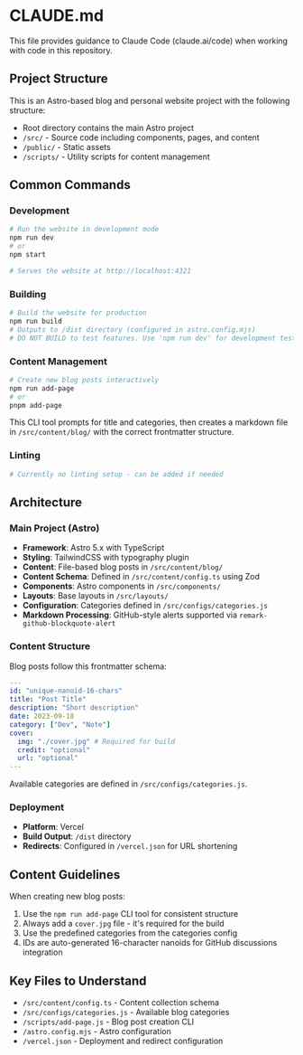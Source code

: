 # CLAUDE.md

This file provides guidance to Claude Code (claude.ai/code) when working with code in this repository.

## Project Structure

This is an Astro-based blog and personal website project with the following structure:

- Root directory contains the main Astro project
- `/src/` - Source code including components, pages, and content
- `/public/` - Static assets
- `/scripts/` - Utility scripts for content management

## Common Commands

### Development

```bash
# Run the website in development mode
npm run dev
# or
npm start

# Serves the website at http://localhost:4321
```

### Building

```bash
# Build the website for production
npm run build
# Outputs to /dist directory (configured in astro.config.mjs)
# DO NOT BUILD to test features. Use 'npm run dev' for development testing
```

### Content Management

```bash
# Create new blog posts interactively
npm run add-page
# or
pnpm add-page
```

This CLI tool prompts for title and categories, then creates a markdown file in `/src/content/blog/` with the correct frontmatter structure.

### Linting

```bash
# Currently no linting setup - can be added if needed
```

## Architecture

### Main Project (Astro)

- **Framework**: Astro 5.x with TypeScript
- **Styling**: TailwindCSS with typography plugin
- **Content**: File-based blog posts in `/src/content/blog/`
- **Content Schema**: Defined in `/src/content/config.ts` using Zod
- **Components**: Astro components in `/src/components/`
- **Layouts**: Base layouts in `/src/layouts/`
- **Configuration**: Categories defined in `/src/configs/categories.js`
- **Markdown Processing**: GitHub-style alerts supported via `remark-github-blockquote-alert`

### Content Structure

Blog posts follow this frontmatter schema:

```yaml
---
id: "unique-nanoid-16-chars"
title: "Post Title"
description: "Short description"
date: 2023-09-18
category: ["Dev", "Note"]
cover:
  img: "./cover.jpg" # Required for build
  credit: "optional"
  url: "optional"
---
```

Available categories are defined in `/src/configs/categories.js`.

### Deployment

- **Platform**: Vercel
- **Build Output**: `/dist` directory
- **Redirects**: Configured in `/vercel.json` for URL shortening

## Content Guidelines

When creating new blog posts:

1. Use the `npm run add-page` CLI tool for consistent structure
2. Always add a `cover.jpg` file - it's required for the build
3. Use the predefined categories from the categories config
4. IDs are auto-generated 16-character nanoids for GitHub discussions integration

## Key Files to Understand

- `/src/content/config.ts` - Content collection schema
- `/src/configs/categories.js` - Available blog categories  
- `/scripts/add-page.js` - Blog post creation CLI
- `/astro.config.mjs` - Astro configuration
- `/vercel.json` - Deployment and redirect configuration
